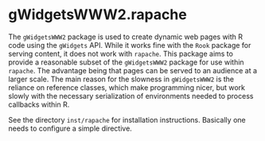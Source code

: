 gWidgetsWWW2.rapache
====================

The `gWidgetsWWW2` package is used to create dynamic web pages with R code using
the `gWidgets` API. While it works fine with the `Rook` package for serving content,
it does not work with `rapache`. This package aims to provide a reasonable subset
of the `gWidgetsWWW2` package for use within `rapache`. The advantage being that
pages can be served to an audience at a larger scale. The main reason for the slowness in `gWidgetsWWW2` is the reliance on reference classes, which make programming nicer, but work slowly with the necessary serialization of environments needed to process callbacks within R.


See the directory `inst/rapache` for installation instructions. Basically one needs to configure a simple directive.
